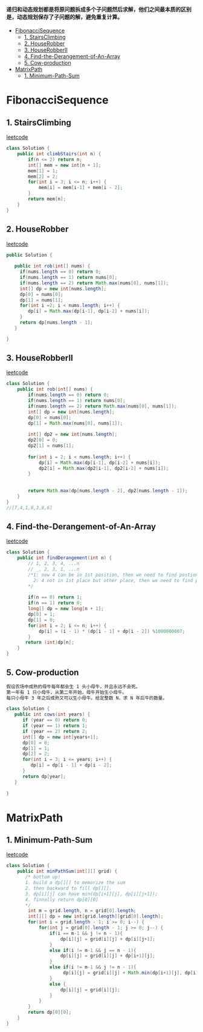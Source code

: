 #### 递归和动态规划都是将原问题拆成多个子问题然后求解，他们之间最本质的区别是，动态规划保存了子问题的解，避免重复计算。
<!-- GFM-TOC -->
* [FibonacciSequence](#FibonacciSequence)
    * [1. StairsClimbing](#1-StairsClimbing)
    * [2. HouseRobber](#2-HouseRobber)
    * [3. HouseRobberII](#3-HouseRobberII)
    * [4. Find-the-Derangement-of-An-Array](#4-Find-the-Derangement-of-An-Array)
    * [5. Cow-production](#5-Cow-production)
* [MatrixPath](#MatrixPath)
    * [1. Minimum-Path-Sum](#1-Minimum-Path-Sum)



<!-- GFM-TOC -->

# FibonacciSequence

## 1. StairsClimbing
[leetcode](https://leetcode.com/problems/climbing-stairs/)
```java
class Solution {
    public int climbStairs(int n) {
        if(n <= 2) return n;
        int[] mem = new int[n + 1];
        mem[1] = 1;
        mem[2] = 2;
        for(int i = 3; i <= n; i++) {
            mem[i] = mem[i-1] + mem[i - 2];
        }
        return mem[n];
    }
}
```
## 2. HouseRobber
[leetcode](https://leetcode.com/problems/house-robber/description/)
```java
public Solution {
  
   public int rob(int[] nums) {
     if(nums.length == 0) return 0;
     if(nums.length == 1) return nums[0];
     if(nums.length == 2) return Math.max(nums[0], nums[1]);
     int[] dp = new int[nums.length];
     dp[0] = nums[0];
     dp[1] = nums[1];
     for(int i =2; i < nums.length; i++) {
        dp[i] = Math.max(dp[i-1], dp[i-2] + nums[i]);
     }
     return dp[nums.length - 1];
   }

}
```
## 3. HouseRobberII
[leetcode](https://leetcode.com/problems/house-robber-ii/description/)
```java
class Solution {
    public int rob(int[] nums) {
        if(nums.length == 0) return 0;
        if(nums.length == 1) return nums[0];
        if(nums.length == 2) return Math.max(nums[0], nums[1]);
        int[] dp = new int[nums.length];
        dp[0] = nums[0];
        dp[1] = Math.max(nums[0], nums[1]);
        
        int[] dp2 = new int[nums.length];
        dp2[0] = 0;
        dp2[1] = nums[1];
        
        for(int i = 2; i < nums.length; i++) {
            dp[i] = Math.max(dp[i-1], dp[i-2] + nums[i]);
            dp2[i] = Math.max(dp2[i-1], dp2[i-2] + nums[i]);
        }
        
       
        return Math.max(dp[nums.length - 2], dp2[nums.length - 1]);
    }
}
//[7,4,1,9,3,8,6]
```
## 4. Find-the-Derangement-of-An-Array
[leetcode](https://leetcode.com/problems/find-the-derangement-of-an-array/)
```java
class Solution {
    public int findDerangement(int n) {
        // 1, 2, 3, 4, ...n
        // _, 2, 3, 1, ...n
        /*1: now 4 can be in 1st position, then we need to find postions for rest of n-2 nums.
          2: 4 not in 1st place but other place, then we need to find pos for rest of n-1(except 1)
        */
        
        if(n == 0) return 1;
        if(n == 1) return 0;
        long[] dp = new long[n + 1];
        dp[0] = 1;
        dp[1] = 0;
        for(int i = 2; i <= n; i++) {
            dp[i] = (i - 1) * (dp[i - 1] + dp[i - 2]) %1000000007;    
        }
       return (int)dp[n];
    }
}
```
## 5. Cow-production
```html
假设农场中成熟的母牛每年都会生 1 头小母牛，并且永远不会死。
第一年有 1 只小母牛，从第二年开始，母牛开始生小母牛。
每只小母牛 3 年之后成熟又可以生小母牛。给定整数 N，求 N 年后牛的数量。
```
```java
class Solution {
   public int cows(int years) {
      if (year == 0) return 0;
      if (year == 1) return 1;
      if (year == 2) return 2;
      int[] dp = new int[years+1];
      dp[0] = 0;
      dp[1] = 1;
      dp[2] = 2;
      for(int i = 3; i <= years; i++) {
         dp[i] = dp[i - 1] + dp[i - 2];
      }
      return dp[year];
   }
 
}
```
# MatrixPath

## 1. Minimum-Path-Sum
[leetcode](https://leetcode.com/problems/minimum-path-sum/description/)
```java
class Solution {
    public int minPathSum(int[][] grid) {
       /* bottom up!  
       1. build a dp[][] to memorize the sum
       2. then backward to fill dp[][].
       3. dp[i][j] can have min(dp[i+1][j], dp[i][j+1]);
       4. finnally return dp[0][0]
       */
        int m = grid.length, n = grid[0].length;
        int[][] dp = new int[grid.length][grid[0].length];
        for(int i = grid.length - 1; i >= 0; i--) {
            for(int j = grid[0].length - 1; j >= 0; j--) {
                if(i == m-1 && j != n - 1){
                    dp[i][j] = grid[i][j] + dp[i][j+1];
                }
                else if(i != m-1 && j == n - 1){
                    dp[i][j] = grid[i][j] + dp[i+1][j];
                }
                else if(i != m-1 && j != n - 1){
                     dp[i][j] = grid[i][j] + Math.min(dp[i+1][j], dp[i][j+1]); 
                }
                else {
                    dp[i][j] = grid[i][j];
                }
            }
        }
        return dp[0][0];
    }
}
```

